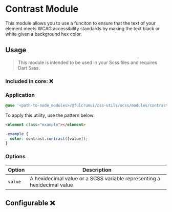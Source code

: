 # Contrast Module

This module allows you to use a funciton to ensure that the text of your element meets WCAG accessibility standards by making the text black or white given a background hex color.

## Usage

> This module is intended to be used in your Scss files and requires Dart Sass.

### Included in core: ❌

### Application

```scss
@use '<path-to-node_modules>/@fulcrumui/css-utils/scss/modules/contrast';
```

To apply this utility, use the pattern below:

```html
<element class="example"></element>
```

```scss
.example {
  color: contrast.contrast([value]);
}
```

### Options

| Option | Description |
| --- | --- |
| `value` | A hexidecimal value or a SCSS variable representing a hexidecimal value |

## Configurable ❌

<!-- [See how to configure the `$BREAKPOINTS` property](breakpoints-configuration.md) -->
